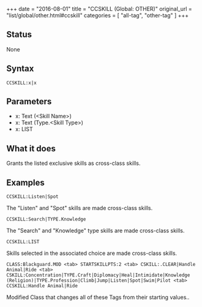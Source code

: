 +++
date = "2016-08-01"
title = "CCSKILL (Global: OTHER)"
original_url = "list/global/other.html#ccskill"
categories = [ "all-tag", "other-tag" ]
+++

## Status

None

## Syntax

`CCSKILL:x|x`

## Parameters

-   x: Text (&lt;Skill Name&gt;)
-   x: Text (Type.&lt;Skill Type&gt;)
-   x: LIST



What it does
------------

Grants the listed exclusive skills as cross-class skills.

Examples
--------

`CCSKILL:Listen|Spot`

The "Listen" and "Spot" skills are made cross-class skills.

`CCSKILL:Search|TYPE.Knowledge`

The "Search" and "Knowledge" type skills are made cross-class skills.

`CCSKILL:LIST`

Skills selected in the associated choice are made cross-class skills.

`CLASS:Blackguard.MOD <tab> STARTSKILLPTS:2 <tab> CSKILL:.CLEAR|Handle Animal|Ride <tab> CSKILL:Concentration|TYPE.Craft|Diplomacy|Heal|Intimidate|Knowledge (Religion)|TYPE.Profession|Climb|Jump|Listen|Spot|Swim|Pilot <tab> CCSKILL:Handle Animal|Ride`

Modified Class that changes all of these Tags from their starting
values..

